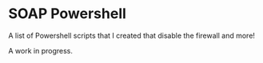 # SOAP Powershell

A list of Powershell scripts that I created that disable the firewall and more! 

A work in progress.
